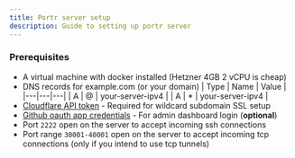 ```yaml
---
title: Portr server setup
description: Guide to setting up portr server
---
```


### Prerequisites

- A virtual machine with docker installed (Hetzner 4GB 2 vCPU is cheap)
- DNS records for example.com (or your domain)
    | Type | Name | Value |
    |---|---|---|
    | A | @ | your-server-ipv4 |
    | A | * | your-server-ipv4 |
- [Cloudflare API token](/server/cloudflare-api-token/) - Required for wildcard subdomain SSL setup
- [Github oauth app credentials](/server/github-oauth-app/) - For admin dashboard login (**optional**)
- Port `2222` open on the server to accept incoming ssh connections
- Port range `30001-40001` open on the server to accept incoming tcp connections (only if you intend to use tcp tunnels)
